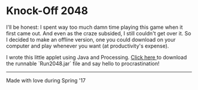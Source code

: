 
<h1> Knock-Off 2048</h1>
<p>
I'll be honest: I spent way too much damn time playing this game when it first came out. And even as the craze subsided, I still couldn't get over it. So I decided to make an offline version, one you could download on your computer and play whenever you want (at productivity's expense). 
</p>
<p>
I wrote this little applet using Java and Processing. <a href="https://jiroger.github.io/assets/code/Run2048"> Click here </a> to download the runnable `Run2048.jar` file and say hello to procrastination! 
</p>
<hr>
<p> Made with love during Spring '17 </p>
  

